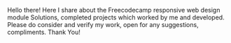Hello there!
Here I share about the Freecodecamp responsive web design module Solutions, completed projects which worked by me and developed.
Please do consider and verify my work, open for any suggestions, compliments.
Thank You!
